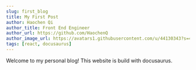 ```yaml
---
slug: first_blog
title: My First Post
author: Haochen Qi
author_title: Front End Engineer
author_url: https://github.com/HaochenQ
author_image_url: https://avatars1.githubusercontent.com/u/44130343?s=400&u=a5a4729addf5c5b972d1d6220546273ff6e00eb4&v=4
tags: [react, docusaurus]
---
```


Welcome to my personal blog! This website is build with docusaurus.
